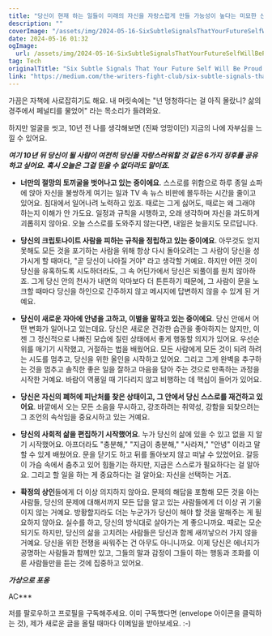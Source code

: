 ```yaml
---
title: "당신이 현재 하는 일들이 미래의 자신을 자랑스럽게 만들 가능성이 높다는 미묘한 신호들 여섯 가지"
description: ""
coverImage: "/assets/img/2024-05-16-SixSubtleSignalsThatYourFutureSelfWillBeProudofYourCurrentSelf_0.png"
date: 2024-05-16 01:32
ogImage: 
  url: /assets/img/2024-05-16-SixSubtleSignalsThatYourFutureSelfWillBeProudofYourCurrentSelf_0.png
tag: Tech
originalTitle: "Six Subtle Signals That Your Future Self Will Be Proud of Your Current Self"
link: "https://medium.com/the-writers-fight-club/six-subtle-signals-that-your-future-self-will-be-proud-of-your-current-self-f66a41a6156e"
---
```



가끔은 자책에 사로잡히기도 해요. 내 머릿속에는 "넌 멍청하다는 걸 아직 몰랐니? 삶의 경주에서 페널티를 물었어" 라는 목소리가 들려와요.

하지만 얼굴을 씻고, 10년 전 나를 생각해보면 (진짜 엉망이던) 지금의 나에 자부심을 느낄 수 있어요.



***여기 10년 뒤 당신이 될 사람이 여전히 당신을 자랑스러워할 것 같은 6가지 징후를 공유하고 싶어요. 혹시 오늘은 그걸 믿을 수 없더라도 말이죠.***

- **너만의 절망의 토끼굴을 벗어나고 있는 중이에요**. 스스로를 위함으로 하루 종일 쇼파에 앉아 자신을 불쌍하게 여기는 일과 TV 속 뉴스 비판에 몰두하는 시간을 줄이고 있어요. 침대에서 일어나려 노력하고 있죠. 때로는 그게 싫어도, 때로는 왜 그래야 하는지 이해가 안 가도요. 일정과 규칙을 시행하고, 오래 생각하며 자신을 과도하게 괴롭히지 않아요. 오늘 스스로를 도와주지 않는다면, 내일은 늦을지도 모르답니다.

- **당신의 크립토나이트 사람을 피하는 규칙을 정립하고 있는 중이에요**. 아무것도 얻지 못해도 모든 것을 포기하는 사람을 위해 항상 다시 돌아오려는 그 사람이 당신을 성가시게 할 때마다, "곧 당신이 나아질 거야" 라고 생각할 거예요. 하지만 어떤 것이 당신을 유혹하도록 시도하더라도, 그 속 어딘가에서 당신은 되풀이를 원치 않아하죠. 그게 당신 안의 천사가 내면의 악마보다 더 튼튼하기 때문에, 그 사람이 문을 노크할 때마다 당신을 하인으로 간주하지 않고 메시지에 답변하지 않을 수 있게 된 거예요.

- **당신이 새로운 자아에 안녕을 고하고, 이별을 말하고 있는 중이에요**. 당신 안에서 어떤 변화가 일어나고 있는데요. 당신은 새로운 건강한 습관을 좋아하지는 않지만, 이젠 그 정신적으로 나빠진 모습에 질린 상태에서 좋게 행동할 의지가 있어요. 우선순위를 매기기 시작했고, 거절하는 법을 배웠어요. 모든 사람에게 모든 것이 되려 하려는 시도를 멈추고, 당신을 위한 올인을 시작하고 있어요. 그리고 그게 완벽을 추구하는 것을 멈추고 솔직한 좋은 일을 잘하고 마음을 담아 주는 것으로 만족하는 과정을 시작한 거예요. 바람이 역풍일 때 기다리지 않고 비행하는 데 핵심이 들어가 있어요.

- **당신은 자신의 폐허에 피난처를 찾은 상태이고, 그 안에서 당신 스스로를 재건하고 있어요**. 바깥에서 오는 모든 소음을 무시하고, 강조하려는 취약성, 강함을 되찾으려는 그 조언의 속삭임을 중요시하고 있는 거예요.

- **당신의 사회적 삶을 편집하기 시작했어요**. 누가 당신의 삶에 있을 수 있고 없을 지 알기 시작했어요. 아프더라도 "충분해," "지금이 충분해," "사라져," "안녕" 이라고 말할 수 있게 배웠어요. 문을 닫기도 하고 뒤를 돌아보지 않고 떠날 수 있었어요. 갈등이 가슴 속에서 춤추고 있어 힘들기는 하지만, 지금은 스스로가 필요하다는 걸 알아요. 그리고 할 일을 하는 게 중요하다는 걸 알아요: 자신을 선택하는 거죠.

- **확정의 상인**들에게 더 이상 의지하지 않아요. 문제의 해답을 포함해 모든 것을 아는 사람들, 당신의 문제에 대해서까지 모든 답을 알고 있는 사람들에게 더 이상 귀 기울이지 않는 거예요. 방황할지라도 더는 누군가가 당신이 해야 할 것을 말해주는 게 필요하지 않아요. 실수를 하고, 당신의 방식대로 살아가는 게 좋으니까요. 때로는 모순되기도 하지만, 당신의 삶을 고치려는 사람들은 당신과 함께 새끼낳으러 가지 않을 거예요. 당신을 위한 전쟁을 싸워주는 건 아무도 아니니까요. 이제 당신은 에너지가 공명하는 사람들과 함께만 있고, 그들의 말과 감정이 그들이 하는 행동과 조화를 이룬 사람들만을 듣는 것에 집중하고 있어요.

***가상으로 포옹***

AC***



저를 팔로우하고 프로필을 구독해주세요. 이미 구독했다면 (envelope 아이콘을 클릭하는 것), 제가 새로운 글을 올릴 때마다 이메일을 받아보세요. :-)